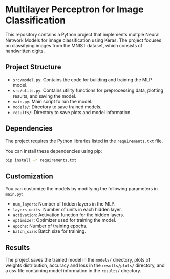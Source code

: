 # Multilayer Perceptron for Image Classification

This repository contains a Python project that implements multple Neural Network Models for image classification using Keras.
The project focuses on classifying images from the MNIST dataset, which consists of handwritten digits.

## Project Structure

- `src/model.py`: Contains the code for building and training the MLP model.
- `src/utils.py`: Contains utility functions for preprocessing data, plotting results, and saving the model.
- `main.py`: Main script to run the model.
- `models/`: Directory to save trained models.
- `results/`: Directory to save plots and model information.

## Dependencies

The project requires the Python libraries listed in the `requirements.txt` file.

You can install these dependencies using pip:

```bash
pip install -r requirements.txt
```
## Customization

You can customize the models by modifying the following parameters in `main.py`:

- `num_layers`: Number of hidden layers in the MLP.
- `layers_units`: Number of units in each hidden layer.
- `activation`: Activation function for the hidden layers.
- `optimizer`: Optimizer used for training the model.
- `epochs`: Number of training epochs.
- `batch_size`: Batch size for training.

## Results

The project saves the trained model in the `models/` directory, plots of weights distribution, accuracy and loss in the `results/plots/` directory, and a csv file containing model information in the `results/` directory.

